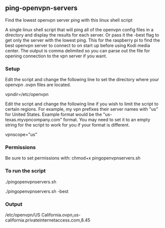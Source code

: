 ## ping-openvpn-servers
Find the lowest openvpn server ping with this linux shell script

A single linux shell script that will ping all of the openvpn config files in a directory and display the results for each server. Or pass it the -best flag to get only the server with the lowest ping.  This for the raspberry pi to find the best openvpn server to connect to on start up before using Kodi media center.  The output is comma delimited so you can parse out the file for opening connection to the vpn server if you want.

### Setup
Edit the script and change the following line to set the directory where your openvpn .ovpn files are located.

vpndir=/etc/openvpn

Edit the script and change the following line if you wish to limit the script to certain regions.  For example, my vpn prefixes their server names with "us" for United States.  Example format would be the "us-texas.myvpncompany.com" format. You may need to set it to an empty string for the script to work for you if your format is different.

vpnscope="us"

### Permissions
Be sure to set permissions with: chmod+x pingopenvpnservers.sh

### To run the script

./pingopenvpnservers.sh

./pingopenvpnservers.sh -best

### Output
/etc/openvpn/US California.ovpn,us-california.privateinternetaccess.com,8.45
